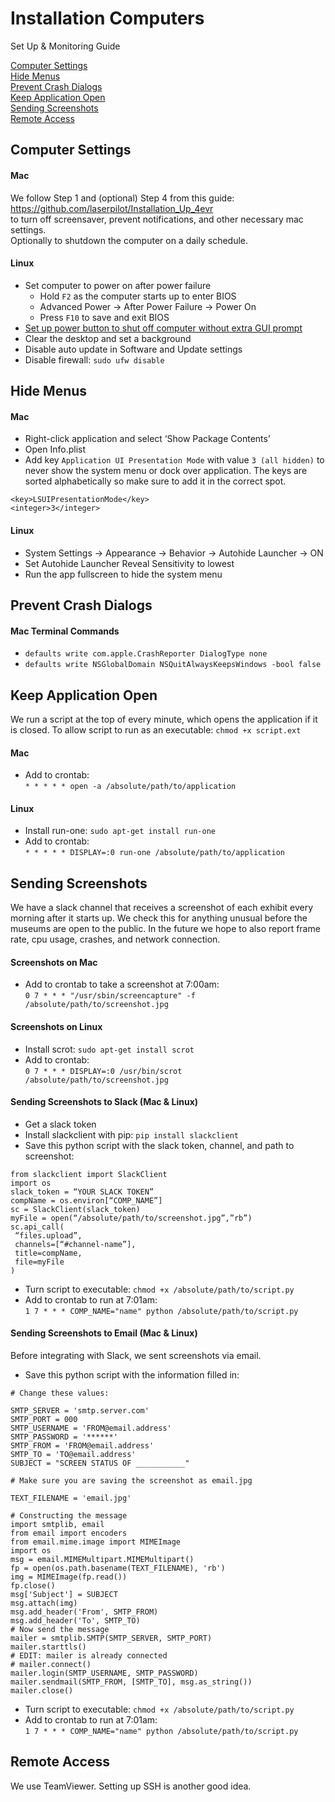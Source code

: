 # Installation Computers
Set Up & Monitoring Guide

[Computer Settings](#computer-settings) <br/>
[Hide Menus](#hide-menus) <br/>
[Prevent Crash Dialogs](#prevent-crash-dialogs) <br/>
[Keep Application Open](#keep-application-open) <br/>
[Sending Screenshots](#sending-screenshots) <br/>
[Remote Access](#remote-access) <br/>

## Computer Settings
#### Mac
We follow Step 1 and (optional) Step 4 from this guide: <br/>
https://github.com/laserpilot/Installation_Up_4evr  </br>
to turn off screensaver, prevent notifications, and other necessary mac settings. <br/>
Optionally to shutdown the computer on a daily schedule. 
#### Linux
* Set computer to power on after power failure
  * Hold `F2` as the computer starts up to enter BIOS
  * Advanced Power → After Power Failure → Power On
  * Press `F10` to save and exit BIOS
* [Set up power button to shut off computer without extra GUI prompt](https://askubuntu.com/questions/86376/how-to-specify-power-button-to-do-a-shutdown-h-now-instead-of-graphical-shutd)
* Clear the desktop and set a background
* Disable auto update in Software and Update settings
* Disable firewall: `sudo ufw disable`


## Hide Menus
#### Mac
* Right-click application and select ‘Show Package Contents’
* Open Info.plist
* Add key `Application UI Presentation Mode` with value `3 (all hidden)` to never show the system menu or dock over application. The keys are sorted alphabetically so make sure to add it in the correct spot.
```
<key>LSUIPresentationMode</key>
<integer>3</integer>
```

#### Linux
* System Settings → Appearance → Behavior → Autohide Launcher → ON
* Set Autohide Launcher Reveal Sensitivity to lowest
* Run the app fullscreen to hide the system menu


## Prevent Crash Dialogs
#### Mac Terminal Commands
* `defaults write com.apple.CrashReporter DialogType none`
* `defaults write NSGlobalDomain NSQuitAlwaysKeepsWindows -bool false`


## Keep Application Open
We run a script at the top of every minute, which opens the application if it is closed. To allow script to run as an executable: `chmod +x script.ext`
#### Mac
* Add to crontab: <br/>
  `* * * * * open -a /absolute/path/to/application`
#### Linux
* Install run-one: `sudo apt-get install run-one`
* Add to crontab: <br/>
  `* * * * * DISPLAY=:0 run-one /absolute/path/to/application`


## Sending Screenshots
We have a slack channel that receives a screenshot of each exhibit every morning after it starts up. We check this for anything unusual before the museums are open to the public. In the future we hope to also report frame rate, cpu usage, crashes, and network connection.
#### Screenshots on Mac
* Add to crontab to take a screenshot at 7:00am: <br/>
  `0 7 * * * "/usr/sbin/screencapture" -f /absolute/path/to/screenshot.jpg`
#### Screenshots on Linux
* Install scrot: `sudo apt-get install scrot`
* Add to crontab: <br/>
  `0 7 * * * DISPLAY=:0 /usr/bin/scrot /absolute/path/to/screenshot.jpg`
#### Sending Screenshots to Slack (Mac & Linux)
* Get a slack token
* Install slackclient with pip: `pip install slackclient`
* Save this python script with the slack token, channel, and path to screenshot:
```
from slackclient import SlackClient
import os
slack_token = “YOUR SLACK TOKEN”
compName = os.environ[“COMP_NAME”]
sc = SlackClient(slack_token)
myFile = open(“/absolute/path/to/screenshot.jpg”,”rb”)
sc.api_call(
 “files.upload”,
 channels=[“#channel-name”],
 title=compName,
 file=myFile
)
```
* Turn script to executable: `chmod +x /absolute/path/to/script.py`
* Add to crontab to run at 7:01am: <br/>
`1 7 * * * COMP_NAME="name" python /absolute/path/to/script.py`
#### Sending Screenshots to Email (Mac & Linux)
Before integrating with Slack, we sent screenshots via email.
* Save this python script with the information filled in:
```
# Change these values:

SMTP_SERVER = 'smtp.server.com'
SMTP_PORT = 000
SMTP_USERNAME = 'FROM@email.address'
SMTP_PASSWORD = '******'
SMTP_FROM = 'FROM@email.address'
SMTP_TO = 'TO@email.address'
SUBJECT = "SCREEN STATUS OF ___________"

# Make sure you are saving the screenshot as email.jpg

TEXT_FILENAME = 'email.jpg'

# Constructing the message
import smtplib, email
from email import encoders
from email.mime.image import MIMEImage
import os
msg = email.MIMEMultipart.MIMEMultipart()
fp = open(os.path.basename(TEXT_FILENAME), 'rb')
img = MIMEImage(fp.read())
fp.close()
msg['Subject'] = SUBJECT
msg.attach(img)
msg.add_header('From', SMTP_FROM)
msg.add_header('To', SMTP_TO)
# Now send the message
mailer = smtplib.SMTP(SMTP_SERVER, SMTP_PORT)
mailer.starttls()
# EDIT: mailer is already connected
# mailer.connect()
mailer.login(SMTP_USERNAME, SMTP_PASSWORD)
mailer.sendmail(SMTP_FROM, [SMTP_TO], msg.as_string())
mailer.close()
```
* Turn script to executable: `chmod +x /absolute/path/to/script.py`
* Add to crontab to run at 7:01am: <br/>
`1 7 * * * COMP_NAME="name" python /absolute/path/to/script.py`


## Remote Access
We use TeamViewer. Setting up SSH is another good idea.
